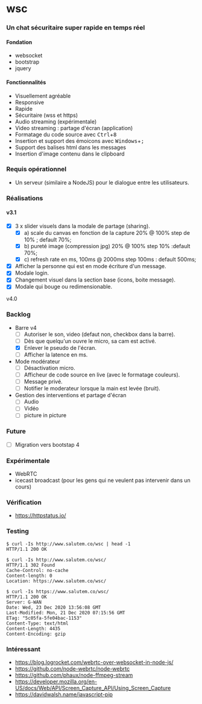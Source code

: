 # wsc

### Un chat sécuritaire super rapide en temps réel

#### Fondation
 - websocket
 - bootstrap
 - jquery

#### Fonctionnalités
 - Visuellement agréable
 - Responsive
 - Rapide
 - Sécuritaire (wss et https)
 - Audio streaming (expérimentale)
 - Video streaming : partage d'écran (application)
 - Formatage du code source avec <kbd>Ctrl</kbd>+<kbd>8</kbd>
 - Insertion et support des émoicons avec <kbd>Windows</kbd>+<kbd>;</kbd>
 - Support des balises html dans les messages
 - Insertion d'image contenu dans le clipboard

### Requis opérationnel
 - Un serveur (similaire a NodeJS) pour le dialogue entre les utilisateurs.

### Réalisations
#### v3.1
+ [x] 3 x slider visuels dans la modale de partage (sharing).
  - [x] a) scale du canvas en fonction de la capture 20% @ 100%  step de 10% ; default 70%;
  - [x] b) pureté image (compression jpg) 20% @ 100% step 10% :default 70%;
  - [x] c) refresh rate en ms, 100ms @ 2000ms step 100ms : default 500ms;
+ [x] Afficher la personne qui est en mode écriture d'un message.
+ [x] Modale login.
+ [x] Changement visuel dans la section base (icons, boite message).
+ [x] Modale qui bouge ou redimensionable.

v4.0


### Backlog

+ Barre v4
  + [ ] Autoriser le son, video (defaut non, checkbox dans la barre).
  + [ ] Dès que quelqu'un ouvre le micro, sa cam est activé.
  + [x] Enlever le pseudo de l'écran.
  + [ ] Afficher la latence en ms.
+ Mode modérateur
  + [ ] Désactivation micro.
  + [ ] Afficheur de code source en live (avec le formatage couleurs).
  + [ ] Message privé.
  + [ ] Notifier le moderateur lorsque la main est levée (bruit).
+ Gestion des interventions et partage d'écran
  - [ ] Audio
  - [ ] Vidéo
  - [ ] picture in picture

### Future
+ [ ] Migration vers bootstap 4


### Expérimentale
 + WebRTC
 + icecast broadcast (pour les gens qui ne veulent pas intervenir dans un cours)
 
### Vérification
 
 + https://httpstatus.io/
 
### Testing 
 
 ```
 $ curl -Is http://www.salutem.co/wsc | head -1
HTTP/1.1 200 OK
```

```
$ curl -Is http://www.salutem.co/wsc/
HTTP/1.1 302 Found
Cache-Control: no-cache
Content-length: 0
Location: https://www.salutem.co/wsc/
```

```
$ curl -Is https://www.salutem.co/wsc/
HTTP/1.1 200 OK
Server: G-WAN
Date: Wed, 23 Dec 2020 13:56:08 GMT
Last-Modified: Mon, 21 Dec 2020 07:15:56 GMT
ETag: "5c05fa-5fe04bac-1153"
Content-Type: text/html
Content-Length: 4435
Content-Encoding: gzip
```

### Intéressant

+ https://blog.logrocket.com/webrtc-over-websocket-in-node-js/
+ https://github.com/node-webrtc/node-webrtc
+ https://github.com/phaux/node-ffmpeg-stream
+ https://developer.mozilla.org/en-US/docs/Web/API/Screen_Capture_API/Using_Screen_Capture
+ https://davidwalsh.name/javascript-pip
